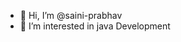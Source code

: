 - 👋 Hi, I’m @saini-prabhav
- 👀 I’m interested in java Development


<!---
saini-prabhav/saini-prabhav is a ✨ special ✨ repository because its `README.md` (this file) appears on your GitHub profile.
You can click the Preview link to take a look at your changes.
--->

